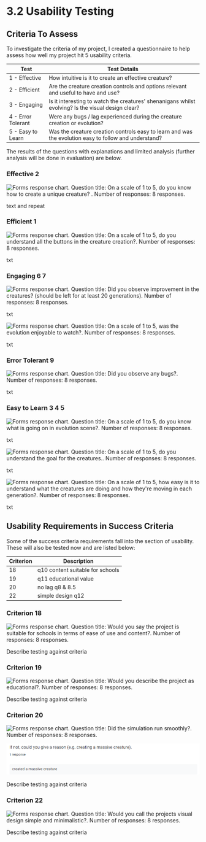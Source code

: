 # 3.2 Usability Testing

## Criteria To Assess

To investigate the criteria of my project, I created a questionnaire to help assess how well my project hit 5 usability criteria.

| Test               | Test Details                                                                                          |
| ------------------ | ----------------------------------------------------------------------------------------------------- |
| 1 - Effective      | How intuitive is it to create an effective creature?                                                  |
| 2 - Efficient      | Are the creature creation controls and options relevant and useful to have and use?                   |
| 3 - Engaging       | Is it interesting to watch the creatures' shenanigans whilst evolving? Is the visual design clear?    |
| 4 - Error Tolerant | Were any bugs / lag experienced during the creature creation or evolution?                            |
| 5 - Easy to Learn  | Was the creature creation controls easy to learn and was the evolution easy to follow and understand? |

The results of the questions with explanations and limited analysis (further analysis will be done in evaluation) are below.

### Effective 2

![Forms response chart. Question title: On a scale of 1 to 5, do you know how to create a unique creature?
. Number of responses: 8 responses.](https://lh3.googleusercontent.com/2CBfKlO3J87-Ddx\_d3D2VFyD\_1skwn7jeD2Nn--cxCJhvhikf-kYvUs2z00wlBXLq-qm2CjvAtxbm4W6T1vTRH1Ue1zSCjkVVyrrp\_fVW0IzbECUrw05fNx18B9AXvw2Tpk8cSZK-0J3vy7fPzbjuJSJCJ\_616SjioQalZR0uKGQw0KfGCy5w6X13w)

text and repeat

### Efficient 1

![Forms response chart. Question title: On a scale of 1 to 5, do you understand all the buttons in the creature creation?. Number of responses: 8 responses.](https://lh6.googleusercontent.com/FrEfo4OsasKylstBHmSGzI0cPysKFoSK3D1KVvecGKA\_GrHzw8K2pFdC25wvJpJ-X9mG11VjlgzQNSyhCXaAOts7JKPfyd8Ky547kS36IhCIleLsKn1p5ZEQBGlcl2pLPmTD3ms9bGb7WiVm6\_Ikz2NcwswpTDXQlxXxdJUUZFNAb0qB7RRrViZt7g)

txt

### Engaging 6 7

![Forms response chart. Question title: Did you observe improvement in the creatures? (should be left for at least 20 generations). Number of responses: 8 responses.](https://lh4.googleusercontent.com/VeOyifCeTv9qE4x0hqqhFcmW0qRX1LC9gMMIzYKi6pRGf-fAmtOoek8QrOeuA2lWXw4xGNfUSmrg0P3a98sM6wY8F1uXsJMi00-uCSl6gbqBzw6lUGwoYFX2SeM4sfIRJBryxwABQmjIxqLIWT4-Lrp0u4aA6vETcCKdkDjx66aNGRDdfRpeMhi-eA)

txt

![Forms response chart. Question title: On a scale of 1 to 5, was the evolution enjoyable to watch?. Number of responses: 8 responses.](https://lh5.googleusercontent.com/ywIQrDy\_19qoFkwl\_uXIoqytvPF\_yR\_a\_5vNY0V4rWYeo5-c6WNd9C4eVL3Chu1EfHTAWEoN09kZUReGUoLGUa3dNKcvpkIBP2Mxr8Tcf-tp9lEM3PDWPvqb86MacH8Yp\_UOzUlx0J1NLRDg9HOJEv0tTAECBx6xcqyuoasQ0I28tfxbZ9oqgZyB1w)

txt

### Error Tolerant 9

![Forms response chart. Question title: Did you observe any bugs?. Number of responses: 8 responses.](https://lh5.googleusercontent.com/Y5ePryoyTNdsX8dWxHF4JsCT\_Q1lIP9sRov\_aDPkcZWiIU7zQ806ZQs3-Cxt3FIGo7hHBsD-mAdkFIEZdytFrEbVFFAm1mxOISUQCaTQt7Rse72-GfHx8QL7F7fGGvc6mJRX\_X5LhMN9-A4khIsAC3YbznE\_24Jq4OokqpDjfwlTrEgZdEKGJb1xBA)

txt

### Easy to Learn 3 4 5

![Forms response chart. Question title: On a scale of 1 to 5, do you know what is going on in evolution scene?. Number of responses: 8 responses.](https://lh6.googleusercontent.com/vYpI0Sdn2Er-oiqYzifrr3zRqp7bRz-F3Z9xkDpy-uDVNex6PuAq7E1mHTtbxJ7xJkG2CVAFc5\_DNnZRBKB7i5RSDHNPYB3s7FlmTx3U7NXZ\_MG4qCPsa9R3J27rcYTuWB43c\_4nr5aS4Eq65mRB\_YUdjtl69hCNhEQ5oDsJtQRIIwQ2C4qHmX8nNA)

txt

![Forms response chart. Question title: On a scale of 1 to 5, do you understand the goal for the creatures.. Number of responses: 8 responses.](https://lh4.googleusercontent.com/yFApwnpo9f3QNAKGkZRENE8BvRVGd\_y2z-JLmtR2XTtNcL2OVWr3Kq3MZEhXdAwmIBoTLo95HRsNrbEf3EjwsfFru4Di7gtlBsg5g4RDNhcc-a8t6KOBjOMw7coov1tyb7P3lPVsRbIF3iJDNKNc7s1rXJIi1W2-11WYO2tlI7qhh5QtMNEja35UaQ)

txt

![Forms response chart. Question title: On a scale of 1 to 5, how easy is it to understand what the creatures are doing and how they're moving in each generation?. Number of responses: 8 responses.](https://lh6.googleusercontent.com/jMD2QFyyoUgqpEP9OxjXmbvcf2NLqevdks94cMEp5uMCqnTfI7X3Int\_TupewarbYMPaqRnwCKkIdsayHWEbo6vfxpqlBppF74zMyHmLYXO4j1020OBgzLIHiNroLMSO-QablaIpdLuzpLcF76I7bxhjiSNFu5UPPNlRnylhnkXB2z19FkszNsxF-g)

txt

## Usability Requirements in Success Criteria

Some of the success criteria requirements fall into the section of usability. These will also be tested now and are listed below:

| Criterion | Description                      |
| --------- | -------------------------------- |
| 18        | q10 content suitable for schools |
| 19        | q11 educational value            |
| 20        | no lag q8 & 8.5                  |
| 22        | simple design q12                |

### Criterion 18

![Forms response chart. Question title: Would you say the project is suitable for schools in terms of ease of use and content?. Number of responses: 8 responses.](https://lh5.googleusercontent.com/f4yAhVsbUuyB3NXb31Kcytck0FPfXegMuXcXkKCkyzIjj\_y4XMJ0X6CBhFbRH0vNs-2MDi1f9MHVTsRFOhOSKwK40KztE5EzCkfc2nPEMYLkTu5jWuL8XTTqWcIeZuH8GjuzRzkCW9D\_O0NrgHA0ud4t\_fUqfo5zEy3XGz99ZdiltXgZeZRPdkIiGA)

Describe testing against criteria

### Criterion 19

![Forms response chart. Question title: Would you describe the project as educational?. Number of responses: 8 responses.](https://lh5.googleusercontent.com/rBPgD5Ao\_ZzEyQVXBDZtNLLIB9D6jEV9X\_sVdeetqFjK7v6rQNRYhboxluPbSSYhIn0n0S7vfnfXuSD9JL1Wf8QWMS67LBbmKmqftydDy-OZG1pcRd3SwLxYe9QWfasNAva8p2yLjARMp6bL6tEI2Wtf-uMIZV2L\_Lhw4Bwg7kFe-4S-8hrHKEoEjA)

Describe testing against criteria

### Criterion 20

![Forms response chart. Question title: Did the simulation run smoothly?. Number of responses: 8 responses.](https://lh6.googleusercontent.com/CZXTdmSOsX8b-yZY5ioBgTxH2kCybmrfthLWJ-NH0QFIiKwv7Ib1OuAeCxqgdFtDwKm8KzdgzrlCAfmJBLNQJFZTl6stIj6T4gDSm6fJluqEB-mpIJzFtyG6bfZuG\_AiZhrG7fapK4Hf4\_P7mgda-EQ-4Yc8bhMydp8YGBLG31UQrpujnbLl5FpOIw)

![](<../.gitbook/assets/image (2).png>)

Describe testing against criteria

### Criterion 22

![Forms response chart. Question title: Would you call the projects visual design simple and minimalistic?. Number of responses: 8 responses.](https://lh3.googleusercontent.com/\_lt01j1AvQshUmZdd8\_G5IDCHGwTP2bgyM4g-fw1Abb4S-sWdZnwfjeJA5G7exDzwvaZ2o12OPhTmU\_DHopU2ONV3D4R4RnrycgD3r79rlGUaiUwvlLXBmHtCpFgA2anKOanairEq4loDFgWwXSSSL022WT26gv5G\_YwA\_9-NTbEAuAu5eL1MFtzNQ)

Describe testing against criteria&#x20;
